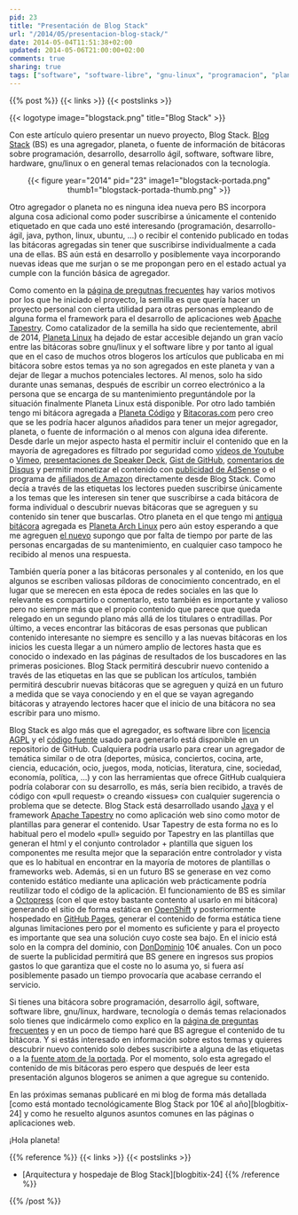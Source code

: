 ```yaml
---
pid: 23
title: "Presentación de Blog Stack"
url: "/2014/05/presentacion-blog-stack/"
date: 2014-05-04T11:51:38+02:00
updated: 2014-05-06T21:00:00+02:00
comments: true
sharing: true
tags: ["software", "software-libre", "gnu-linux", "programacion", "planeta-linux", "planeta-codigo", "blog-stack"]
---
```


{{% post %}}
{{< links >}}
{{< postslinks >}}

{{< logotype image="blogstack.png" title="Blog Stack" >}}

Con este artículo quiero presentar un nuevo proyecto, Blog Stack. [Blog Stack](http://www.blogstack.info/) (BS) es una agregador, planeta, o fuente de información de bitácoras sobre programación, desarrollo, desarrollo ágil, software, software libre, hardware, gnu/linux o en general temas relacionados con la tecnología.

<div class="media" style="text-align: center;">
	{{< figure year="2014" pid="23"  
      image1="blogstack-portada.png" thumb1="blogstack-portada-thumb.png" >}}
</div>

Otro agregador o planeta no es ninguna idea nueva pero BS incorpora alguna cosa adicional como poder suscribirse a únicamente el contenido etiquetado en que cada uno esté interesando (programación, desarrollo-ágil, java, python, linux, ubuntu, ...) o recibir el contenido publicado en todas las bitácoras agregadas sin tener que suscribirse individualmente a cada una de ellas. BS aún está en desarrollo y posiblemente vaya incorporando nuevas ideas que me surjan o se me propongan pero en el estado actual ya cumple con la función básica de agregador.

Como comento en la [página de pregutnas frecuentes](http://www.blogstack.info/faq) hay varios motivos por los que he iniciado el proyecto, la semilla es que quería hacer un proyecto personal con cierta utilidad para otras personas empleando de alguna forma el framework para el desarrollo de aplicaciones web [Apache Tapestry](http://tapestry.apache.org/). Como catalizador de la semilla ha sido que recientemente, abril de 2014, [Planeta Linux](http://planetalinux.org/) ha dejado de estar accesible dejando un gran vacío entre las bitácoras sobre gnu/linux y el software libre y por tanto al igual que en el caso de muchos otros blogeros los artículos que publicaba en mi bitácora sobre estos temas ya no son agregados en este planeta y van a dejar de llegar a muchos potenciales lectores. Al menos, solo ha sido durante unas semanas, después de escribir un correo electrónico a la persona que se encarga de su mantenimiento preguntándole por la situación finalmente Planeta Linux está disponible. Por otro lado también tengo mi bitácora agregada a [Planeta Código](http://planetacodigo.com/) y [Bitacoras.com](http://bitacoras.com/) pero creo que se les podría hacer algunos añadidos para tener un mejor agregador, planeta, o fuente de información o al menos con alguna idea diferente. Desde darle un mejor aspecto hasta el permitir incluir el contenido que en la mayoría de agregadores es filtrado por seguridad como [vídeos de Youtube](https://www.youtube.com/) o [Vimeo](http://vimeo.com/), [presentaciones de Speaker Deck](http://speakerdeck.com/), [Gist de GitHub](http://gist.github.com/), [comentarios de Disqus](http://disqus.com/) y permitir monetizar el contenido con [publicidad de AdSense](https://www.google.com/adsense/) o el programa de [afiliados de Amazon](https://afiliados.amazon.es/) directamente desde Blog Stack. Como decía a través de las etiquetas los lectores pueden suscribirse únicamente a los temas que les interesen sin tener que suscribirse a cada bitácora de forma individual o descubrir nuevas bitácoras que se agreguen y su contenido sin tener que buscarlas. Otro planeta en el que tengo mi [antigua bitácora](http://elblogdepicodev.blogspot.com.es/) agregada es [Planeta Arch Linux](http://planeta.archlinux-es.org/) pero aún estoy esperando a que me agreguen [el nuevo](http://picodotdev.github.io/blog-bitix/) supongo que por falta de tiempo por parte de las personas encargadas de su mantenimiento, en cualquier caso tampoco he recibido al menos una respuesta.

También quería poner a las bitácoras personales y al contenido, en los que algunos se escriben valiosas píldoras de conocimiento concentrado, en el lugar que se merecen en esta época de redes sociales en las que lo relevante es compartirlo o comentarlo, esto también es importante y valioso pero no siempre más que el propio contenido que parece que queda relegado en un segundo plano más allá de los titulares o entradillas. Por último, a veces encontrar las bitácoras de esas personas que publican contenido interesante no siempre es sencillo y a las nuevas bitácoras en los inicios les cuesta llegar a un número amplio de lectores hasta que es conocido o indexado en las páginas de resultados de los buscadores en las primeras posiciones. Blog Stack permitirá descubrir nuevo contenido a través de las etiquetas en las que se publican los artículos, también permitirá descubrir nuevas bitácoras que se agreguen y quizá en un futuro a medida que se vaya conociendo y en el que se vayan agregando bitácoras y atrayendo lectores hacer que el inicio de una bitácora no sea escribir para uno mismo.

Blog Stack es algo más que el agregador, es software libre con [licencia AGPL](http://www.gnu.org/licenses/agpl-3.0.html) y el [código fuente](https://github.com/picodotdev/blog-stack) usado para generarlo está disponible en un repositorio de GitHub. Cualquiera podría usarlo para crear un agregador de temática similar o de otra (deportes, música, conciertos, cocina, arte, ciencia, educación, ocio, juegos, moda, noticias, literatura, cine, sociedad, economía, política, ...) y con las herramientas que ofrece GitHub cualquiera podría colaborar con su desarrollo, es más, sería bien recibido, a través de código con «pull request» o creando «issues» con cualquier sugerencia o problema que se detecte. Blog Stack está desarrollado usando [Java](http://www.oracle.com/es/technologies/java/overview/index.html) y el framework [Apache Tapestry](http://tapestry.apache.org/) no como aplicación web sino como motor de plantillas para generar el contenido. Usar Tapestry de esta forma no es lo habitual pero el modelo «pull» seguido por Tapestry en las plantillas que generan el html y el conjunto controlador + plantilla que siguen los componentes me resulta mejor que la separación entre controlador y vista que es lo habitual en encontrar en la mayoría de motores de plantillas o frameworks web. Además, si en un futuro BS se generase en vez como contenido estático mediante una aplicación web prácticamente podría reutilizar todo el código de la aplicación. El funcionamiento de BS es similar a [Octopress](http://octopress.org/) (con el que estoy bastante contento al usarlo en mi bitácora) generando el sitio de forma estática en [OpenShift](https://www.openshift.com/) y posteriormente hospedado en [GitHub Pages](https://pages.github.com/), generar el contenido de forma estática tiene algunas limitaciones pero por el momento es suficiente y para el proyecto es importante que sea una solución cuyo coste sea bajo. En el inicio está solo en la compra del dominio, con [DonDominio](http://dondominio.com/) 10€ anuales. Con un poco de suerte la publicidad permitirá que BS genere en ingresos sus propios gastos lo que garantiza que el coste no lo asuma yo, si fuera así posiblemente pasado un tiempo provocaría que acabase cerrando el servicio.

Si tienes una bitácora sobre programación, desarrollo ágil, software, software libre, gnu/linux, hardware, tecnología o demás temas relacionados solo tienes que indicármelo como explico en la [página de preguntas frecuentes](http://www.blogstack.info/faq) y en un poco de tiempo haré que BS agregue el contenido de tu bitácora. Y si estás interesado en información sobre estos temas y quieres descubrir nuevo contenido solo debes suscribirte a alguna de las etiquetas o a la [fuente atom de la portada](http://www.blogstack.info/feed.atom.xml). Por el momento, solo esta agregado el contenido de mis bitácoras pero espero que después de leer esta presentación algunos blogeros se animen a que agregue su contenido.

En las próximas semanas publicaré en mi blog de forma más detallada [como está montado tecnológicamente Blog Stack por 10€ al año][blogbitix-24] y como he resuelto algunos asuntos comunes en las páginas o aplicaciones web.

¡Hola planeta!

{{% reference %}}
{{< links >}}
{{< postslinks >}}
* [Arquitectura y hospedaje de Blog Stack][blogbitix-24]
{{% /reference %}}

{{% /post %}}
